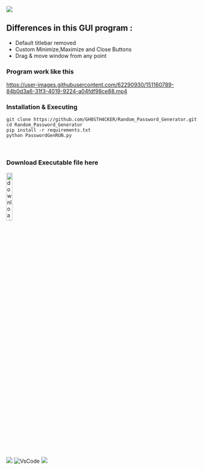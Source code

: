 <img src='https://img.shields.io/badge/Author-GH0STH4CKER-success?style=flat&logo=github' ></a>

## Differences in this GUI program :

* Default titlebar removed
* Custom Minimize,Maximize and Close Buttons
* Drag & move window from any point

### Program work like this 
https://user-images.githubusercontent.com/62290930/151160789-84b0d3a6-31f3-4019-9224-a04fdf98ce88.mp4


### Installation & Executing
```
git clone https://github.com/GH0STH4CKER/Random_Password_Generator.git
cd Random_Password_Generator
pip install -r requirements.txt
python PasswordGenRUN.py
```
<br>

### Download Executable file here
<a href="https://mega.nz/file/ckACVTYR#2YralWqHRydAu8WNOU9gYlUz1oVpmEUdUYuRdfCJtKw" target="_blank"><img src="https://user-images.githubusercontent.com/62290930/176133937-e2adb4b1-b220-421f-9a10-281edf9b1c91.png" alt="download button" width="18%"></a>

<br>

<a href='https://www.python.org/downloads/release/python-3810/'><img src='https://img.shields.io/badge/python%20%203.8.10-163052?style=flat&logo=python'></a>
![VsCode](https://badgen.net/badge/icon/VS%20Code?icon=visualstudio&label=Made%20with)
<img src='https://img.shields.io/github/license/GH0STH4CKER/Random_Password_Generator.svg'>


